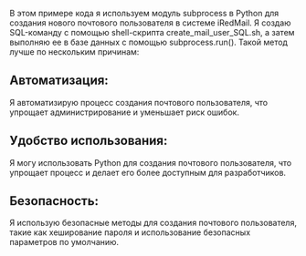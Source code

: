 В этом примере кода я используем модуль subprocess в Python для создания нового почтового пользователя в системе iRedMail. Я создаю SQL-команду с помощью shell-скрипта create_mail_user_SQL.sh, а затем выполняю ее в базе данных с помощью subprocess.run().
Такой метод лучше по нескольким причинам:
## Автоматизация:
Я автоматизирую процесс создания почтового пользователя, что упрощает администрирование и уменьшает риск ошибок.
## Удобство использования:
Я могу использовать Python для создания почтового пользователя, что упрощает процесс и делает его более доступным для разработчиков.
## Безопасность:
Я использую безопасные методы для создания почтового пользователя, такие как хеширование пароля и использование безопасных параметров по умолчанию.
